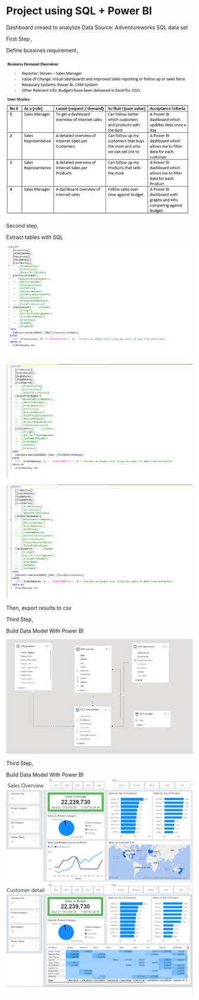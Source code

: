 # Project using SQL + Power BI 


Dashboard creaed to analylize Data
Source:
Adventureworks SQL data set


First Step , 

Define bussines requirement,

![Table1](Screenshots/business_r.png)



Second step, 

Extract tables with SQL

![SS1](Screenshots/sql1.png)


![SS2](Screenshots/sql2.png)



![SS3](Screenshots/sql3.png)


Then, export results to csv 


Third Step, 


Build Data Model With Power BI


![SS4](Screenshots/dm1.png)

Third Step, 

Build Data Model With Power BI
![SS5](Screenshots/sd1.png)
![SS6](Screenshots/sd2.png)


